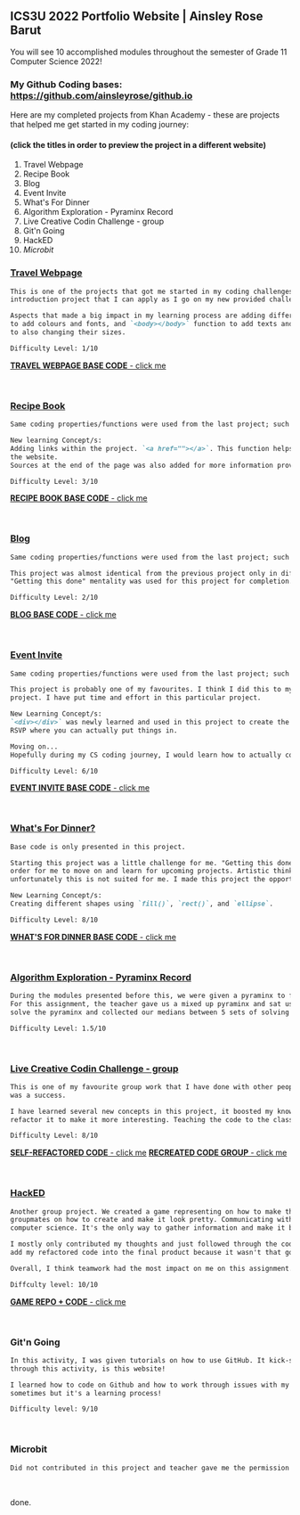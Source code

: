 ## ICS3U 2022 Portfolio Website | Ainsley Rose Barut
You will see 10 accomplished modules throughout the semester of Grade 11 Computer Science 2022!

### My Github Coding bases: https://github.com/ainsleyrose/github.io

Here are my completed projects from Khan Academy - these are projects that helped me get started in my coding journey:

#### **(click the titles in order to preview the project in a different website)**

1. Travel Webpage
2. Recipe Book
3. Blog
4. Event Invite
5. What's For Dinner
6. Algorithm Exploration - Pyraminx Record
7. Live Creative Codin Challenge - group
8. Git'n Going
9. HackED
10. _Microbit_

### [Travel Webpage](https://rawcdn.githack.com/ainsleyrose/HTML-CSS-JS-Projects/a8e4b09ce2837d8449c4bb2f327bf3f6a9c37197/index.html)

```markdown
This is one of the projects that got me started in my coding challenges. I learned a lot of new properties in this 
introduction project that I can apply as I go on my new provided challenges. 

Aspects that made a big impact in my learning process are adding different text sizes, adding the `<head></head>` function 
to add colours and fonts, and `<body></body>` function to add texts and `<src="">` for adding images from available sources 
to also changing their sizes.

Difficulty Level: 1/10
```

[**TRAVEL WEBPAGE BASE CODE** - click me](https://github.com/ainsleyrose/HTML-CSS-JS-Projects/commit/6d4ba7d9227e615f1a27a539a39a5bdf5c057771)

<br>

### [Recipe Book](https://rawcdn.githack.com/ainsleyrose/HTML-CSS-JS-Projects/a8e4b09ce2837d8449c4bb2f327bf3f6a9c37197/index2.html)

```markdown
Same coding properties/functions were used from the last project; such as `<head></head>`, `<style></style>`, `<body></body>`.

New learning Concept/s:
Adding links within the project. `<a href=""></a>`. This function helps me direct to where I want to get a specific space in 
the website.
Sources at the end of the page was also added for more information provided to another link.

Difficulty Level: 3/10
```

[**RECIPE BOOK BASE CODE** - click me](https://github.com/ainsleyrose/HTML-CSS-JS-Projects/commit/a4263e1ed1922fcb7e28d39bc15e4998f33471fb)

<br>


### [Blog](https://rawcdn.githack.com/ainsleyrose/HTML-CSS-JS-Projects/a8e4b09ce2837d8449c4bb2f327bf3f6a9c37197/index3.html)

```markdown
Same coding properties/functions were used from the last project; such as `<head></head>`, `<style></style>`, `<body></body>`.

This project was almost identical from the previous project only in different design and more writing was required.
"Getting this done" mentality was used for this project for completion.

Difficulty Level: 2/10
```

[**BLOG BASE CODE** - click me](https://github.com/ainsleyrose/HTML-CSS-JS-Projects/commit/da881690660221a479259c42445d831d48f5aa3a)

<br>

### [Event Invite](https://rawcdn.githack.com/ainsleyrose/HTML-CSS-JS-Projects/a8e4b09ce2837d8449c4bb2f327bf3f6a9c37197/index4.html)

```markdown
Same coding properties/functions were used from the last project; such as `<head></head>`, `<style></style>`, `<body></body>`.

This project is probably one of my favourites. I think I did this to my desired product. I overall had fun completing this 
project. I have put time and effort in this particular project.

New Learning Concept/s:
`<div></div>` was newly learned and used in this project to create the RSVP making shapes to make it identical through an actual 
RSVP where you can actually put things in.

Moving on...
Hopefully during my CS coding journey, I would learn how to actually code RSVP's where people can actually put things in.

Difficulty Level: 6/10
```

[**EVENT INVITE BASE CODE** - click me](https://github.com/ainsleyrose/HTML-CSS-JS-Projects/commit/67fdd96b8baeca8e2797b2772546fe8b44c0f01a)

<br>

### [What's For Dinner?](https://rawcdn.githack.com/ainsleyrose/HTML-CSS-JS-Projects/a8e4b09ce2837d8449c4bb2f327bf3f6a9c37197/index5.javascript)

```markdown
Base code is only presented in this project.

Starting this project was a little challenge for me. "Getting this done" mentality was again used in this particular project in 
order for me to move on and learn for upcoming projects. Artistic thinking and design was required for this project and 
unfortunately this is not suited for me. I made this project the opportunity to learn how each coding concept works. 

New Learning Concept/s:
Creating different shapes using `fill()`, `rect()`, and `ellipse`.

Difficulty Level: 8/10
```

[**WHAT'S FOR DINNER BASE CODE** - click me](https://github.com/ainsleyrose/HTML-CSS-JS-Projects/blob/main/index5.javascript)

<br>

### [Algorithm Exploration - Pyraminx Record](https://github.com/ainsleyrose/HTML-CSS-JS-Projects/tree/Algorithms-Exploration-HTML-projs#readme)

```markdown
During the modules presented before this, we were given a pyraminx to figure out how to solve it in the most efficient way. 
For this assignment, the teacher gave us a mixed up pyraminx and sat us down with a couple students and timed how fast we can 
solve the pyraminx and collected our medians between 5 sets of solving the pyraminx.

Difficulty Level: 1.5/10
```

<br>

### [Live Creative Codin Challenge - group](https://editor.p5js.org/hwarn1/sketches/WbSDbRg0U)
``` markdown
This is one of my favourite group work that I have done with other people. Although only me and Hadley did it, I think this 
was a success. 

I have learned several new concepts in this project, it boosted my knowledge by someone explaining the code and trying to 
refactor it to make it more interesting. Teaching the code to the class also made me more understand the base code even more.

Difficulty Level: 8/10
```

[**SELF-REFACTORED CODE** - click me](https://github.com/ainsleyrose/HTML-CSS-JS-Projects/blob/main/RefactoredWaterRipples)
[**RECREATED CODE GROUP** - click me](https://github.com/ainsleyrose/HTML-CSS-JS-Projects/blob/main/changes.coding-challenge)

<br>


### [HackED](https://docs.google.com/presentation/d/1TLIfjdqSlH51wjZor2eyubJb2vBfvrUQMy60olOFt2s/edit#slide=id.gb77f0cf075_0_0)
``` markdown
Another group project. We created a game representing on how to make the world a better place. It's fun talking to 
groupmates on how to create and make it look pretty. Communicating with peers can be really important when it comes to 
computer science. It's the only way to gather information and make it better. 

I mostly only contributed my thoughts and just followed through the code and tried to refactor it but the team decided to not 
add my refactored code into the final product because it wasn't that good lol. (I tried!)

Overall, I think teamwork had the most impact on me on this assignment.

Diffculty level: 10/10
```

[**GAME REPO + CODE** - click me](https://github.com/hwarn1/Hackathon#readme)

<br>

### Git'n Going

```markdown
In this activity, I was given tutorials on how to use GitHub. It kick-started me to use Github. To express my learning 
through this activity, is this website!

I learned how to code on Github and how to work through issues with my group and share information. It gets a little tricky 
sometimes but it's a learning process!

Difficulty level: 9/10
```

<br>

### Microbit
``` markdown
Did not contributed in this project and teacher gave me the permission to be passed in this assignment.
```

<br>

done.
